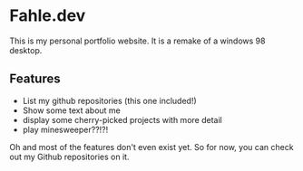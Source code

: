 # Fahle.dev

This is my personal portfolio website. It is a remake of a windows 98 desktop.

## Features

- List my github repositories (this one included!)
- Show some text about me
- display some cherry-picked projects with more detail
- play minesweeper??!?!

Oh and most of the features don't even exist yet. So for now, you can check out my Github repositories on it.
